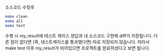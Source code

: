 소스코드 수정후

```bash
make clean
make all
make test
```

수행 시 my_result에 테스트 케이스 정답과 내 소스코드 구현체 diff가 저장됩니다.
다른 점이 없다면 (즉, 테스트케이스를 통과했다면) 따로 저장되지 않습니다.
따라서 make test 이후 my_result가 비어있으면 프로젝트를 완료하셨다고 보면 됩니다.
